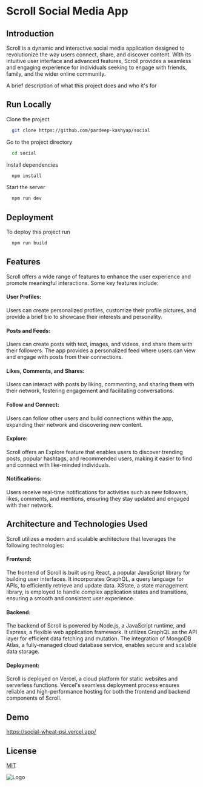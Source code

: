 
# Scroll Social Media App
## Introduction
Scroll is a dynamic and interactive social media application designed to revolutionize the way users connect, share, and discover content. With its intuitive user interface and advanced features, Scroll provides a seamless and engaging experience for individuals seeking to engage with friends, family, and the wider online community.

A brief description of what this project does and who it's for



## Run Locally

Clone the project

```bash
  git clone https://github.com/pardeep-kashyap/social
```

Go to the project directory

```bash
  cd social
```

Install dependencies

```bash
  npm install
```

Start the server

```bash
  npm run dev
```

## Deployment

To deploy this project run

```bash
  npm run build
```
    
## Features
Scroll offers a wide range of features to enhance the user experience and promote meaningful interactions. Some key features include:

#### User Profiles:
 Users can create personalized profiles, customize their profile pictures, and provide a brief bio to showcase their interests and personality.

#### Posts and Feeds: 
Users can create posts with text, images, and videos, and share them with their followers. The app provides a personalized feed where users can view and engage with posts from their connections.

#### Likes, Comments, and Shares:
 Users can interact with posts by liking, commenting, and sharing them with their network, fostering engagement and facilitating conversations.

#### Follow and Connect:
 Users can follow other users and build connections within the app, expanding their network and discovering new content.

#### Explore:
 Scroll offers an Explore feature that enables users to discover trending posts, popular hashtags, and recommended users, making it easier to find and connect with like-minded individuals.

#### Notifications:
 Users receive real-time notifications for activities such as new followers, likes, comments, and mentions, ensuring they stay updated and engaged with their network.


## Architecture and Technologies Used
Scroll utilizes a modern and scalable architecture that leverages the following technologies:

#### Frontend:
 The frontend of Scroll is built using React, a popular JavaScript library for building user interfaces. It incorporates GraphQL, a query language for APIs, to efficiently retrieve and update data. XState, a state management library, is employed to handle complex application states and transitions, ensuring a smooth and consistent user experience.

#### Backend:
 The backend of Scroll is powered by Node.js, a JavaScript runtime, and Express, a flexible web application framework. It utilizes GraphQL as the API layer for efficient data fetching and mutation. The integration of MongoDB Atlas, a fully-managed cloud database service, enables secure and scalable data storage.

#### Deployment:
 Scroll is deployed on Vercel, a cloud platform for static websites and serverless functions. Vercel's seamless deployment process ensures reliable and high-performance hosting for both the frontend and backend components of Scroll.
## Demo

https://social-wheat-psi.vercel.app/

## License

[MIT](https://choosealicense.com/licenses/mit/)


![Logo](https://dev-to-uploads.s3.amazonaws.com/uploads/articles/th5xamgrr6se0x5ro4g6.png)



